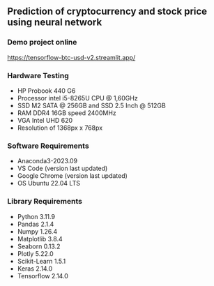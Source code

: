 ## Prediction of cryptocurrency and stock price using neural network

### Demo project online
https://tensorflow-btc-usd-v2.streamlit.app/

### Hardware Testing
- HP Probook 440 G6
- Processor intel i5-8265U CPU @ 1,60GHz
- SSD M2 SATA @ 256GB and SSD 2.5 Inch @ 512GB
- RAM DDR4 16GB speed 2400MHz
- VGA Intel UHD 620
- Resolution of 1368px x 768px

### Software Requirements
- Anaconda3-2023.09
- VS Code (version last updated)
- Google Chrome (version last updated)
- OS Ubuntu 22.04 LTS

### Library Requirements
- Python 3.11.9
- Pandas 2.1.4
- Numpy 1.26.4
- Matplotlib 3.8.4
- Seaborn 0.13.2
- Plotly  5.22.0
- Scikit-Learn 1.5.1
- Keras 2.14.0
- Tensorflow 2.14.0